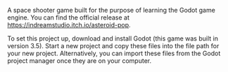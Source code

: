 A space shooter game built for the purpose of learning the Godot game engine. 
You can find the official release at https://indreamstudio.itch.io/asteroid-pop. 

To set this project up, download and install Godot (this game was built in version 3.5).
Start a new project and copy these files into the file path for your new project.
Alternatively, you can import these files from the Godot project manager once they are on your computer.
